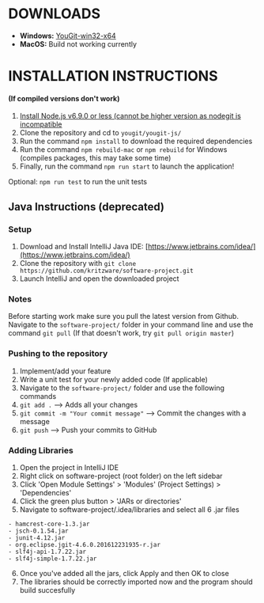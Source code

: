 # DOWNLOADS
- **Windows:** [YouGit-win32-x64](https://www.dropbox.com/s/vl6pjua33dyer1r/YouGit-win32-x64.rar?dl=0)
- **MacOS:** Build not working currently

# INSTALLATION INSTRUCTIONS 
#### (If compiled versions don't work)
1. [Install Node.js v6.9.0 or less (cannot be higher version as nodegit is incompatible](https://nodejs.org/dist/v6.9.0/)
2. Clone the repository and cd to `yougit/yougit-js/`
3. Run the command `npm install` to download the required dependencies
4. Run the command `npm rebuild-mac` or `npm rebuild` for Windows (compiles packages, this may take some time)
5. Finally, run the command `npm run start` to launch the application!

Optional: `npm run test` to run the unit tests

## Java Instructions (deprecated)

### Setup
1. Download and Install IntelliJ Java IDE: [https://www.jetbrains.com/idea/](https://www.jetbrains.com/idea/)
2. Clone the repository with ```git clone https://github.com/kritzware/software-project.git```
3. Launch IntelliJ and open the downloaded project

### Notes
Before starting work make sure you pull the latest version from Github. Navigate to the ```software-project/``` folder in your command line and use the command ```git pull``` (If that doesn't work, try ```git pull origin master```)

### Pushing to the repository
1. Implement/add your feature
2. Write a unit test for your newly added code (If applicable)
3. Navigate to the ```software-project/``` folder and use the following commands
4. ```git add .``` --> Adds all your changes
5. ```git commit -m "Your commit message"``` --> Commit the changes with a message
6. ```git push``` --> Push your commits to GitHub

### Adding Libraries
1. Open the project in IntelliJ IDE
2. Right click on software-project (root folder) on the left sidebar
3. Click 'Open Module Settings' > 'Modules' (Project Settings) > 'Dependencies'
4. Click the green plus button > 'JARs or directories'
5. Navigate to software-project/.idea/libraries and select all 6 .jar files
```
- hamcrest-core-1.3.jar
- jsch-0.1.54.jar
- junit-4.12.jar
- org.eclipse.jgit-4.6.0.201612231935-r.jar
- slf4j-api-1.7.22.jar
- slf4j-simple-1.7.22.jar
```
6. Once you've added all the jars, click Apply and then OK to close
7. The libraries should be correctly imported now and the program should build succesfully
